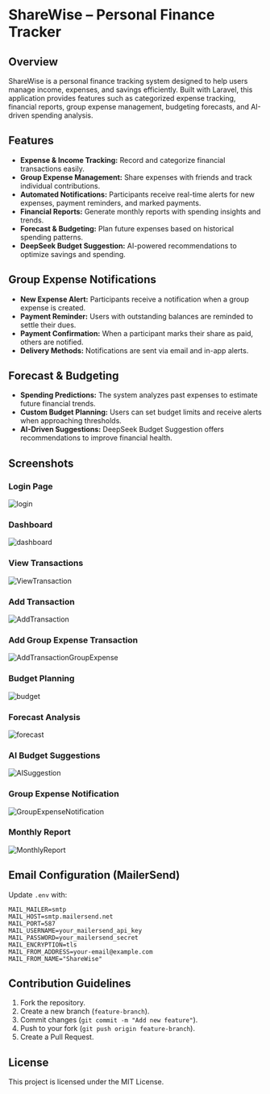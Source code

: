 # ShareWise – Personal Finance Tracker

## Overview

ShareWise is a personal finance tracking system designed to help users manage income, expenses, and savings efficiently. Built with Laravel, this application provides features such as categorized expense tracking, financial reports, group expense management, budgeting forecasts, and AI-driven spending analysis.

## Features

- **Expense & Income Tracking:** Record and categorize financial transactions easily.
- **Group Expense Management:** Share expenses with friends and track individual contributions.
- **Automated Notifications:** Participants receive real-time alerts for new expenses, payment reminders, and marked payments.
- **Financial Reports:** Generate monthly reports with spending insights and trends.
- **Forecast & Budgeting:** Plan future expenses based on historical spending patterns.
- **DeepSeek Budget Suggestion:** AI-powered recommendations to optimize savings and spending.

## Group Expense Notifications

- **New Expense Alert:** Participants receive a notification when a group expense is created.
- **Payment Reminder:** Users with outstanding balances are reminded to settle their dues.
- **Payment Confirmation:** When a participant marks their share as paid, others are notified.
- **Delivery Methods:** Notifications are sent via email and in-app alerts.

## Forecast & Budgeting

- **Spending Predictions:** The system analyzes past expenses to estimate future financial trends.
- **Custom Budget Planning:** Users can set budget limits and receive alerts when approaching thresholds.
- **AI-Driven Suggestions:** DeepSeek Budget Suggestion offers recommendations to improve financial health.

## Screenshots

### Login Page
![login](https://github.com/user-attachments/assets/4f572013-5702-4ab6-978c-d7f27fb40be4)

### Dashboard
![dashboard](https://github.com/user-attachments/assets/85c40083-900c-4c24-8c5a-c99848801176)

### View Transactions
![ViewTransaction](https://github.com/user-attachments/assets/a09aabc0-8eb6-4d3f-b087-3cdee1e9fa5b)

### Add Transaction
![AddTransaction](https://github.com/user-attachments/assets/4b57bef2-3c93-4cc2-9d9a-3bb9caae3420)

### Add Group Expense Transaction
![AddTransactionGroupExpense](https://github.com/user-attachments/assets/b3e32d47-0ff3-4eec-9a91-5daf96dfbf76)

### Budget Planning
![budget](https://github.com/user-attachments/assets/d0f14f15-08be-48c4-9395-f90faae51c50)

### Forecast Analysis
![forecast](https://github.com/user-attachments/assets/d02576c8-89fa-4a06-84da-628b7cb53b8f)

### AI Budget Suggestions
![AISuggestion](https://github.com/user-attachments/assets/cdabac2f-d449-4e12-9f25-f37cc1ca2650)

### Group Expense Notification
![GroupExpenseNotification](https://github.com/user-attachments/assets/0241a75c-1066-4370-a2ed-02613ba0c84e)

### Monthly Report
![MonthlyReport](https://github.com/user-attachments/assets/f9d398dd-284c-4b2a-9199-d8c0879b4060)

## Email Configuration (MailerSend)

Update `.env` with:

```
MAIL_MAILER=smtp
MAIL_HOST=smtp.mailersend.net
MAIL_PORT=587
MAIL_USERNAME=your_mailersend_api_key
MAIL_PASSWORD=your_mailersend_secret
MAIL_ENCRYPTION=tls
MAIL_FROM_ADDRESS=your-email@example.com
MAIL_FROM_NAME="ShareWise"
```

## Contribution Guidelines

1. Fork the repository.
2. Create a new branch (`feature-branch`).
3. Commit changes (`git commit -m "Add new feature"`).
4. Push to your fork (`git push origin feature-branch`).
5. Create a Pull Request.

## License

This project is licensed under the MIT License.

